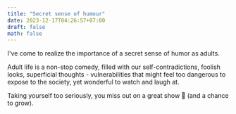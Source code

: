 ```yaml
---
title: "Secret sense of humour"
date: 2023-12-17T04:26:57+07:00
draft: false
math: false
---
```

I've come to realize the importance of a secret sense of humor as adults. 

Adult life is a non-stop comedy, filled with our self-contradictions, foolish looks, superficial thoughts - vulnerabilities that might feel too dangerous to expose to the society, yet wonderful to watch and laugh at.  

Taking yourself too seriously, you miss out on a great show 🍿 (and a chance to grow).
